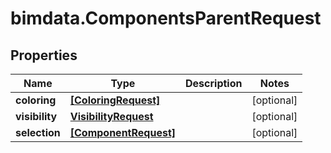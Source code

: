 # bimdata.ComponentsParentRequest

## Properties

Name | Type | Description | Notes
------------ | ------------- | ------------- | -------------
**coloring** | [**[ColoringRequest]**](ColoringRequest.md) |  | [optional] 
**visibility** | [**VisibilityRequest**](VisibilityRequest.md) |  | [optional] 
**selection** | [**[ComponentRequest]**](ComponentRequest.md) |  | [optional] 


